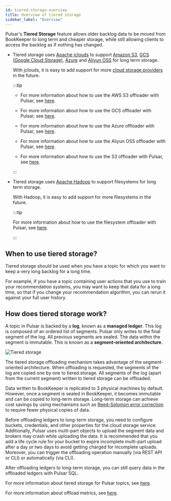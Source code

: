 ```yaml
---
id: tiered-storage-overview
title: Overview of tiered storage
sidebar_label: "Overview"
---
```


Pulsar's **Tiered Storage** feature allows older backlog data to be moved from BookKeeper to long term and cheaper storage, while still allowing clients to access the backlog as if nothing has changed. 

* Tiered storage uses [Apache jclouds](https://jclouds.apache.org) to support [Amazon S3](https://aws.amazon.com/s3/), [GCS (Google Cloud Storage)](https://cloud.google.com/storage/), [Azure](https://azure.microsoft.com/en-us/services/storage/blobs/) and [Aliyun OSS](https://www.aliyun.com/product/oss) for long term storage. 

  With jclouds, it is easy to add support for more [cloud storage providers](https://jclouds.apache.org/reference/providers/#blobstore-providers) in the future.

  :::tip

  - For more information about how to use the AWS S3 offloader with Pulsar, see [here](tiered-storage-aws.md).
  
  - For more information about how to use the GCS offloader with Pulsar, see [here](tiered-storage-gcs.md).
  
  - For more information about how to use the Azure offloader with Pulsar, see [here](tiered-storage-azure.md).
  
  - For more information about how to use the Aliyun OSS offloader with Pulsar, see [here](tiered-storage-aliyun.md).

  - For more information about how to use the S3 offloader with Pulsar, see [here](tiered-storage-s3.md).

  :::

* Tiered storage uses [Apache Hadoop](http://hadoop.apache.org/) to support filesystems for long term storage. 

  With Hadoop, it is easy to add support for more filesystems in the future.

  :::tip

  For more information about how to use the filesystem offloader with Pulsar, see [here](tiered-storage-filesystem.md).

  :::

## When to use tiered storage?

Tiered storage should be used when you have a topic for which you want to keep a very long backlog for a long time. 

For example, if you have a topic containing user actions that you use to train your recommendation systems, you may want to keep that data for a long time, so that if you change your recommendation algorithm, you can rerun it against your full user history.

## How does tiered storage work?

A topic in Pulsar is backed by a **log**, known as a **managed ledger**. This log is composed of an ordered list of segments. Pulsar only writes to the final segment of the log. All previous segments are sealed. The data within the segment is immutable. This is known as a **segment-oriented architecture**.

![Tiered storage](/assets/pulsar-tiered-storage.png "Tiered Storage")

The tiered storage offloading mechanism takes advantage of the segment-oriented architecture. When offloading is requested, the segments of the log are copied one by one to tiered storage. All segments of the log (apart from the current segment) written to tiered storage can be offloaded.

Data written to BookKeeper is replicated to 3 physical machines by default. However, once a segment is sealed in BookKeeper, it becomes immutable and can be copied to long-term storage. Long-term storage can achieve cost savings by using mechanisms such as [Reed-Solomon error correction](https://en.wikipedia.org/wiki/Reed%E2%80%93Solomon_error_correction) to require fewer physical copies of data.

Before offloading ledgers to long-term storage, you need to configure buckets, credentials, and other properties for the cloud storage service. Additionally, Pulsar uses multi-part objects to upload the segment data and brokers may crash while uploading the data. It is recommended that you add a life cycle rule for your bucket to expire incomplete multi-part upload after a day or two days to avoid getting charged for incomplete uploads. Moreover, you can trigger the offloading operation manually (via REST API or CLI) or automatically (via CLI).  

After offloading ledgers to long-term storage, you can still query data in the offloaded ledgers with Pulsar SQL.

For more information about tiered storage for Pulsar topics, see [here](https://github.com/apache/pulsar/wiki/PIP-17:-Tiered-storage-for-Pulsar-topics).

For more information about offload metrics, see [here](reference-metrics.md#offload-metrics).